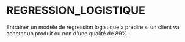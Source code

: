 # REGRESSION_LOGISTIQUE

Entrainer un modèle de regression logistique à prédire si un client va acheter un produit ou non d'une qualité de 89%.
